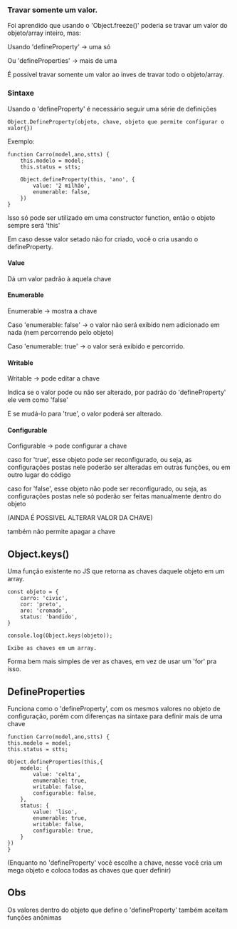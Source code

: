 ### Travar somente um valor.

Foi aprendido que usando o 'Object.freeze()' poderia se travar um valor do objeto/array inteiro, mas:

Usando 'defineProperty' -> uma só 

Ou 'defineProperties' -> mais de uma

É possível travar somente um valor ao inves de travar todo o objeto/array.

### Sintaxe

Usando o 'defineProperty' é necessário seguir uma série de definições

    Object.DefineProperty(objeto, chave, objeto que permite configurar o valor{})

Exemplo:

    function Carro(model,ano,stts) {
        this.modelo = model;
        this.status = stts;

        Object.defineProperty(this, 'ano', {
            value: '2 milhão',
            enumerable: false,
        })
    }

Isso só pode ser utilizado em uma constructor function, então o objeto sempre será 'this'

Em caso desse valor setado não for criado, você o cria usando o defineProperty.
#### Value

Dá um valor padrão à aquela chave

#### Enumerable

Enumerable -> mostra a chave

Caso 'enumerable: false' -> o valor não será exibido nem adicionado em nada (nem percorrendo pelo objeto)

Caso 'enumerable: true' -> o valor será exibido e percorrido.

#### Writable

Writable -> pode editar a chave

Indica se o valor pode ou não ser alterado, por padrão do 'defineProperty' ele vem como 'false'

E se mudá-lo para 'true', o valor poderá ser alterado.

#### Configurable

Configurable -> pode configurar a chave

caso for 'true', esse objeto pode ser reconfigurado, ou seja, as configurações postas nele poderão ser alteradas em outras funções, ou em outro lugar do código

caso for 'false', esse objeto não pode ser reconfigurado, ou seja, as configurações postas nele só poderão ser feitas manualmente dentro do objeto

(AINDA É POSSIVEL ALTERAR VALOR DA CHAVE)

também não permite apagar a chave

## Object.keys()

Uma função existente no JS que retorna as chaves daquele objeto em um array.

    const objeto = {
        carro: 'civic',
        cor: 'preto',
        aro: 'cromado',
        status: 'bandido',
    }

    console.log(Object.keys(objeto));

    Exibe as chaves em um array.

Forma bem mais simples de ver as chaves, em vez de usar um 'for' pra isso.

## DefineProperties

Funciona como o 'defineProperty', com os mesmos valores no objeto de configuração, porém com diferenças na sintaxe para definir mais de uma chave

    function Carro(model,ano,stts) {
    this.modelo = model;
    this.status = stts;

    Object.defineProperties(this,{
        modelo: {
            value: 'celta',
            enumerable: true,
            writable: false,
            configurable: false,
        },
        status: {
            value: 'liso',
            enumerable: true,
            writable: false,
            configurable: true,
        }
    })
    }

(Enquanto no 'defineProperty' você escolhe a chave, nesse você cria um mega objeto e coloca todas as chaves que quer definir)

## Obs 

Os valores dentro do objeto que define o 'defineProperty' também aceitam funções anônimas

